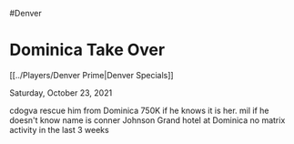 #Denver
# Dominica Take Over
[[../Players/Denver Prime|Denver Specials]]

Saturday, October 23, 2021

cdogva
rescue him from Dominica
750K if he knows it is her.
mil if he doesn't know
name is conner Johnson
Grand hotel at Dominica
no matrix activity in the last 3 weeks